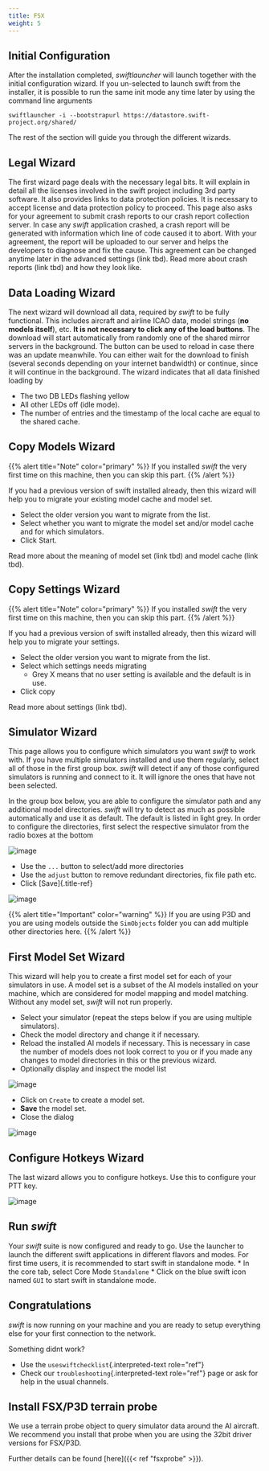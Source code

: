 ```yaml
---
title: FSX
weight: 5
---
```


## Initial Configuration

After the installation completed, *swiftlauncher* will launch together
with the initial configuration wizard. If you un-selected to launch
swift from the installer, it is possible to run the same init mode any
time later by using the command line arguments

`swiftlauncher -i --bootstrapurl https://datastore.swift-project.org/shared/`

The rest of the section will guide you through the different wizards.

## Legal Wizard

The first wizard page deals with the necessary legal bits. It will
explain in detail all the licenses involved in the swift project
including 3rd party software. It also provides links to data protection
policies. It is necessary to accept license and data protection policy
to proceed. This page also asks for your agreement to submit crash
reports to our crash report collection server. In case any *swift*
application crashed, a crash report will be generated with information
which line of code caused it to abort. With your agreement, the report
will be uploaded to our server and helps the developers to diagnose and
fix the cause. This agreement can be changed anytime later in the
advanced settings (link tbd). Read more about crash reports (link tbd)
and how they look like.

## Data Loading Wizard

The next wizard will download all data, required by *swift* to be fully
functional. This includes aircraft and airline ICAO data, model strings
(**no models itself**), etc. **It is not necessary to click any of the
load buttons**. The download will start automatically from randomly one
of the shared mirror servers in the background. The button can be used
to reload in case there was an update meanwhile. You can either wait for
the download to finish (several seconds depending on your internet
bandwidth) or continue, since it will continue in the background. The
wizard indicates that all data finished loading by

-   The two DB LEDs flashing yellow
-   All other LEDs off (idle mode).
-   The number of entries and the timestamp of the local cache are equal
    to the shared cache.

## Copy Models Wizard

{{% alert title="Note" color="primary" %}}
If you installed *swift* the very first time on this machine, then you can skip this part.
{{% /alert %}}

If you had a previous version of swift installed already, then this
wizard will help you to migrate your existing model cache and model set.

-   Select the older version you want to migrate from the list.
-   Select whether you want to migrate the model set and/or model cache
    and for which simulators.
-   Click Start.

Read more about the meaning of model set (link tbd) and model cache
(link tbd).

## Copy Settings Wizard

{{% alert title="Note" color="primary" %}}
If you installed *swift* the very first time on this machine, then you
can skip this part.
{{% /alert %}}

If you had a previous version of swift installed already, then this
wizard will help you to migrate your settings.

- Select the older version you want to migrate from the list.
- Select which settings needs migrating
    - Grey X means that no user setting is available and the default is in use.
- Click copy

Read more about settings (link tbd).

## Simulator Wizard

This page allows you to configure which simulators you want *swift* to
work with. If you have multiple simulators installed and use them
regularly, select all of those in the first group box. *swift* will
detect if any of those configured simulators is running and connect to
it. It will ignore the ones that have not been selected.

In the group box below, you are able to configure the simulator path and
any additional model directories. *swift* will try to detect as much as
possible automatically and use it as default. The default is listed in
light grey. In order to configure the directories, first select the
respective simulator from the radio boxes at the bottom

![image](http://img.swift-project.org/radiobox_sim.png)

-   Use the `...` button to select/add more directories
-   Use the `adjust` button to remove redundant directories, fix file
    path etc.
-   Click [Save]{.title-ref}

![image](http://img.swift-project.org/setup_simulator.png)

{{% alert title="Important" color="warning" %}}
If you are using P3D and you are using models outside the `SimObjects` folder you can add multiple other directories here.
{{% /alert %}}

## First Model Set Wizard

This wizard will help you to create a first model set for each of your
simulators in use. A model set is a subset of the AI models installed on
your machine, which are considered for model mapping and model matching.
Without any model set, *swift* will not run properly.

- Select your simulator (repeat the steps below if you are using multiple simulators).
- Check the model directory and change it if necessary.
- Reload the installed AI models if necessary. This is necessary in case the number of models does not look correct to you or if you made any changes to model directories in this or the previous wizard.
- Optionally display and inspect the model list

![image](http://img.swift-project.org/firstmodelset.png)

- Click on `Create` to create a model set.
- **Save** the model set.
- Close the dialog

![image](http://img.swift-project.org/ownmodelsetdialog.png)

## Configure Hotkeys Wizard

The last wizard allows you to configure hotkeys. Use this to configure
your PTT key.

![image](http://img.swift-project.org/hotkey_setup.png)

## Run *swift*

Your *swift* suite is now configured and ready to go. Use the launcher
to launch the different swift applications in different flavors and
modes. For first time users, it is recommended to start swift in
standalone mode. \* In the core tab, select Core Mode `Standalone` \*
Click on the blue swift icon named `GUI` to start swift in standalone
mode.

## Congratulations
*swift* is now running on your machine and you are
ready to setup everything else for your first connection to the network.

Something didnt work?

-   Use the `useswiftchecklist`{.interpreted-text role="ref"}
-   Check our `troubleshooting`{.interpreted-text role="ref"} page or
    ask for help in the usual channels.

## Install FSX/P3D terrain probe

We use a terrain probe object to query simulator data around the AI
aircraft. We recommend you install that probe when you are using the
32bit driver versions for FSX/P3D.

Further details can be found [here]({{< ref "fsxprobe" >}}).